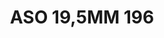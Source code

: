 ---
title: ASO 19,5MM 196
date: 
draft: false

# descripcion
description : Anillo de plata 925.

materials: Plata 925

color: 

dimensions: 19,5mm diámetro

code: 05-23-1585

type: "Anillos"

categories: []

price: $3.140,00

price_eftvo: $2.670,00

# Images
# first image will be shown in the product page
images:
  # - image: "images/path_to_image"
  # La ubicacion de las imagenes es imagenes/Anillos/Anillos.Solo Plata/05-23-1585-aso-19,5mm-196
  - image: "./images/anillos/solo_plata/05-23-1585-aso-19,5mm-196.jpg"
---